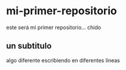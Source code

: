 # mi-primer-repositorio
este será mi primer repositorio... chido 
## un subtitulo 
algo diferente
escribiendo en diferentes lineas
